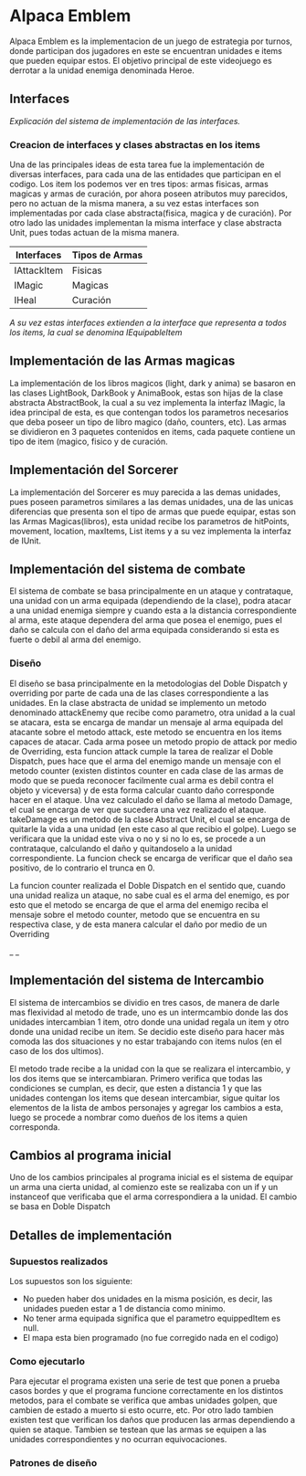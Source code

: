 # Alpaca Emblem

Alpaca Emblem es la implementacion de un juego de estrategia por turnos, donde participan dos jugadores en este
se encuentran unidades e items que pueden equipar estos. El objetivo principal de este videojuego es derrotar a la unidad
enemiga denominada Heroe.

## Interfaces

_Explicación del sistema de implementación de las interfaces._

### Creacion de interfaces y clases abstractas en los items

Una de las principales ideas de esta tarea fue la implementación de diversas interfaces, para cada una de las entidades que 
participan en el codigo. Los item los podemos ver en tres tipos: armas fisicas, armas magicas y armas de curación, por ahora
poseen atributos muy parecidos, pero no actuan de la misma manera, a su vez estas interfaces son implementadas por cada clase 
abstracta(fisica, magica y de curación). Por otro lado las unidades implementan la misma interface y clase abstracta Unit, pues 
todas actuan de la misma manera.

| Interfaces    | Tipos de Armas |
| ------------- | -------------  |
| IAttackItem   | Fisicas        |
| IMagic        | Magicas        |
| IHeal         | Curación       |


_A su vez estas interfaces extienden a la interface que representa a todos los items, la cual se denomina IEquipableItem_




## Implementación de las Armas magicas

La implementación de los libros magicos (light, dark y anima) se basaron en las clases LightBook, DarkBook y AnimaBook, estas
son hijas de la clase abstracta AbstractBook, la cual a su vez implementa la interfaz IMagic, la idea principal de esta,
es que contengan todos los parametros necesarios que deba poseer un tipo de libro magico (daño, counters, etc). Las armas se dividieron en 3 paquetes contenidos en items, cada paquete contiene un tipo de item (magico, fisico y de curación.

## Implementación del Sorcerer

La implementación del Sorcerer es muy parecida a las demas unidades, pues poseen parametros similares a las demas unidades, una
de las unicas diferencias que presenta son el tipo de armas que puede equipar, estas son las Armas Magicas(libros), esta unidad recibe los parametros de hitPoints, movement, location, maxItems, List items y a su vez implementa la interfaz de IUnit.


## Implementación del sistema de combate

El sistema de combate se basa principalmente en un ataque y contrataque, una unidad con un arma equipada (dependiendo de la clase), podra atacar a una unidad enemiga siempre y cuando esta a la distancia correspondiente al arma, este ataque dependera 
del arma que posea el enemigo, pues el daño se calcula con el daño del arma equipada considerando si esta es fuerte o debil al arma del enemigo.


### Diseño

El diseño se basa principalmente en la metodologias del Doble Dispatch y overriding por parte de cada una de las clases correspondiente a las unidades. En la clase abstracta de unidad se implemento un metodo denominado attackEnemy que recibe como 
parametro, otra unidad a la cual se atacara, esta se encarga de mandar un mensaje al arma equipada del atacante sobre el metodo 
attack, este metodo se encuentra en los items capaces de atacar. Cada arma posee un metodo propio de attack por medio de Overriding, esta funcion attack cumple la tarea de realizar el Doble Dispatch, pues hace que el arma del enemigo mande un mensaje con el metodo counter (existen distintos counter en cada clase de las armas de modo que se pueda reconocer facilmente cual arma es debil contra el objeto y viceversa) y de esta forma calcular cuanto daño corresponde hacer en el ataque. Una vez calculado el daño se llama al metodo Damage, el cual se encarga de ver que sucedera una vez realizado el ataque. takeDamage es un metodo de la clase Abstract Unit, el cual se encarga de quitarle la vida a una unidad (en este caso al que recibio el golpe). Luego se verificara que la unidad este viva o no y si no lo es, se procede a un contrataque, calculando el daño y quitandoselo a la unidad correspondiente. La funcion check se encarga de verificar que el daño sea positivo, de lo contrario el trunca en 0.

La funcion counter realizada el Doble Dispatch en el sentido que, cuando una unidad realiza un ataque, no sabe cual es el arma del enemigo, es por esto que el metodo se encarga de que el arma del enemigo reciba el mensaje sobre el metodo counter, metodo que se encuentra en su respectiva clase, y de esta manera calcular el daño por medio de un Overriding

_   _

## Implementación del sistema de Intercambio

El sistema de intercambios se dividio en tres casos, de manera de darle mas flexividad al metodo de trade, uno es un intermcambio donde las dos unidades intercambian 1 item, otro donde una unidad regala un item y otro donde una unidad recibe un item. Se decidio este diseño para hacer màs comoda las dos situaciones y no estar trabajando con items nulos (en el caso de los dos ultimos).

El metodo trade recibe a la unidad con la que se realizara el intercambio, y los dos items que se intercambiaran. Primero verifica que todas las condiciones se cumplan, es decir, que esten a distancia 1 y que las unidades contengan los items que desean intercambiar, sigue quitar los elementos de la lista de ambos personajes y agregar los cambios a esta, luego se procede a nombrar como dueños de los items a quien corresponda.

## Cambios al programa inicial

Uno de los cambios principales al programa inicial es el sistema de equipar un arma una cierta unidad, al comienzo este se realizaba con un if y un instanceof que verificaba que el arma correspondiera a la unidad. El cambio se basa en Doble Dispatch

## Detalles de implementación



### Supuestos realizados

Los supuestos son los siguiente:

- No pueden haber dos unidades en la misma posición, es decir, las unidades pueden estar a 1 de distancia como minimo.
- No tener arma equipada significa que el parametro equippedItem es null.
- El mapa esta bien programado (no fue corregido nada en el codigo)



### Como ejecutarlo

Para ejecutar el programa existen una serie de test que ponen a prueba casos bordes y que el programa funcione correctamente en los distintos metodos, para el combate se verifica que ambas unidades golpen, que cambien de estado a muerto si esto ocurre, etc. Por otro lado tambien existen test que verifican los daños que producen las armas dependiendo a quien se ataque. Tambien se testean que las armas se equipen a las unidades correspondientes y no ocurran equivocaciones.

### Patrones de diseño
